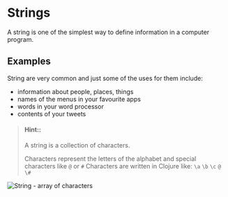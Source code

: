 # Strings

A string is one of the simplest way to define information in a computer program.

## Examples

String are very common and just some of the uses for them include:

* information about people, places, things
* names of the menus in your favourite apps
* words in your word processor
* contents of your tweets


> #### Hint::
> A string is a collection of characters.
>
> Characters represent the letters of the alphabet and special characters like `@` or `#`
> Characters are written in Clojure like: `\a` `\b` `\c` `@` `\#`

![String - array of characters](http://flylib.com/books/1/122/1/html/2/images/fig4-1.jpg)

